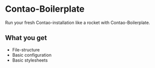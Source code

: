 # Contao-Boilerplate
Run your fresh Contao-installation like a rocket with Contao-Boilerplate.

## What you get
- File-structure
- Basic configuration
- Basic stylesheets
